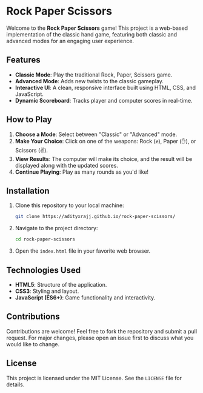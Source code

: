 # Rock Paper Scissors

Welcome to the **Rock Paper Scissors** game! This project is a web-based implementation of the classic hand game, featuring both classic and advanced modes for an engaging user experience.

## Features

- **Classic Mode**: Play the traditional Rock, Paper, Scissors game.
- **Advanced Mode**: Adds new twists to the classic gameplay.
- **Interactive UI**: A clean, responsive interface built using HTML, CSS, and JavaScript.
- **Dynamic Scoreboard**: Tracks player and computer scores in real-time.

## How to Play

1. **Choose a Mode**: Select between "Classic" or "Advanced" mode.
2. **Make Your Choice**: Click on one of the weapons: Rock (✊), Paper (✋), or Scissors (✌️).
3. **View Results**: The computer will make its choice, and the result will be displayed along with the updated scores.
4. **Continue Playing**: Play as many rounds as you'd like!

## Installation

1. Clone this repository to your local machine:

   ```bash
   git clone https://adityxrajj.github.io/rock-paper-scissors/
   ```

2. Navigate to the project directory:

   ```bash
   cd rock-paper-scissors
   ```

3. Open the `index.html` file in your favorite web browser.

## Technologies Used

- **HTML5**: Structure of the application.
- **CSS3**: Styling and layout.
- **JavaScript (ES6+)**: Game functionality and interactivity.

## Contributions

Contributions are welcome! Feel free to fork the repository and submit a pull request. For major changes, please open an issue first to discuss what you would like to change.

## License

This project is licensed under the MIT License. See the `LICENSE` file for details.
